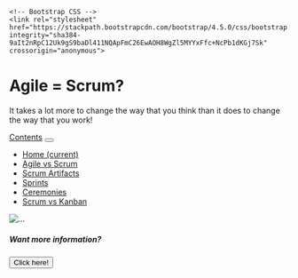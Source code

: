 <!DOCTYPE html>
<html lang="en">
  <head>
    <!-- Required meta tags -->
    <meta charset="utf-8">
    <meta name="viewport" content="width=device-width, initial-scale=1, shrink-to-fit=no">

    <!-- Bootstrap CSS -->
    <link rel="stylesheet" href="https://stackpath.bootstrapcdn.com/bootstrap/4.5.0/css/bootstrap.min.css" integrity="sha384-9aIt2nRpC12Uk9gS9baDl411NQApFmC26EwAOH8WgZl5MYYxFfc+NcPb1dKGj7Sk" crossorigin="anonymous">
  <title>Agile = Scrum?</title>
</head>
<body>
  <div class="container.fluid">
   <div class="jumbotron mb-0 mt-4">
     <h1 class="display-4">Agile = Scrum?</h1>
     <p class="lead">It takes a lot more to change the way    that you think than it does to change the way that you    work!</p>
   </div>
   <nav class="navbar navbar-expand-lg navbar-light bg-light">
     <a class="navbar-brand" href="#">Contents</a>
     <button class="navbar-toggler" type="button"    data-toggle="collapse" data-target="#navbarNav"    aria-controls="navbarNav" aria-expanded="false"    aria-label="Toggle navigation">
       <span class="navbar-toggler-icon"></span>
     </button>
     <div class="collapse navbar-collapse" id="navbarNav">
       <ul class="navbar-nav">
         <li class="nav-item active">
           <a class="nav-link" href="#">Home <span    class="sr-only">(current)</span></a>
         </li>
         <li class="nav-item">
           <a class="nav-link" href="#">Agile vs Scrum</a>
         </li>
         <li class="nav-item">
           <a class="nav-link" href="#">Scrum Artifacts</a>
         </li>
         <li class="nav-item">
           <a class="nav-link" href="#">Sprints</a>
         </li>
         <li class="nav-item">
           <a class="nav-link" href="#"    tabindex="-1" aria-disabled="true">Ceremonies</a>
         </li>
         <li class="nav-item">
           <a class="nav-link" href="#">Scrum vs Kanban</a>
         </li>
       </ul>
     </div>
   </nav>
   <div class="card mt-4" style="width: 18rem;">
    <img src="https://miro.medium.com/max/1024/0*w_vE9ohFTY3nATa2.png" class="card-img-top" alt="...">
    <div class="card-body">
    <h5 class="card-title">Want more information?</h5>
    <p class="card-text"></p>
  </div>
  <button type="button" class="btn btn-success">Click here!</button>
 </div> 
  </div>  
       <!-- Optional JavaScript -->
       <!-- jQuery first, then Popper.js, then Bootstrap JS    -->
    <script src="https://code.jquery.com/jquery-3.5.1.slim.min.js" integrity="sha384-DfXdz2htPH0lsSSs5nCTpuj/zy4C+OGpamoFVy38MVBnE+IbbVYUew+OrCXaRkfj" crossorigin="anonymous"></script>
    <script src="https://cdn.jsdelivr.net/npm/popper.js@1.16.0/dist/umd/popper.min.js" integrity="sha384-Q6E9RHvbIyZFJoft+2mJbHaEWldlvI9IOYy5n3zV9zzTtmI3UksdQRVvoxMfooAo" crossorigin="anonymous"></script>
    <script src="https://stackpath.bootstrapcdn.com/bootstrap/4.5.0/js/bootstrap.min.js" integrity="sha384-OgVRvuATP1z7JjHLkuOU7Xw704+h835Lr+6QL9UvYjZE3Ipu6Tp75j7Bh/kR0JKI" crossorigin="anonymous"></script>
  </body>
</html>